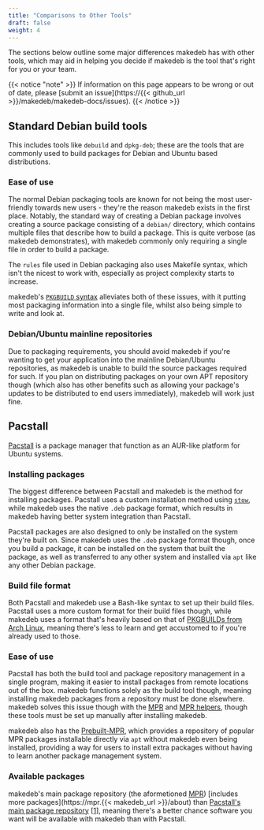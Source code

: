 ```yaml
---
title: "Comparisons to Other Tools"
draft: false
weight: 4
---
```


The sections below outline some major differences makedeb has with other tools, which may aid in helping you decide if makedeb is the tool that's right for you or your team.

{{< notice "note" >}}
If information on this page appears to be wrong or out of date, please [submit an issue](https://{{< github_url >}}/makedeb/makedeb-docs/issues).
{{< /notice >}}

## Standard Debian build tools
This includes tools like `debuild` and `dpkg-deb`; these are the tools that are commonly used to build packages for Debian and Ubuntu based distributions.

### Ease of use
The normal Debian packaging tools are known for not being the most user-friendly towards new users - they're the reason makedeb exists in the first place. Notably, the standard way of creating a Debian package involves creating a source package consisting of a `debian/` directory, which contains multiple files that describe how to build a package. This is quite verbose (as makedeb demonstrates), with makedeb commonly only requiring a single file in order to build a package.


The `rules` file used in Debian packaging also uses Makefile syntax, which isn't the nicest to work with, especially as project complexity starts to increase.

makedeb's [`PKGBUILD` syntax](/makedeb/pkgbuild-syntax) alleviates both of these issues, with it putting most packaging information into a single file, whilst also being simple to write and look at.

### Debian/Ubuntu mainline repositories
Due to packaging requirements, you should avoid makedeb if you're wanting to get your application into the mainline Debian/Ubuntu repositories, as makedeb is unable to build the source packages required for such. If you plan on distributing packages on your own APT repository though (which also has other benefits such as allowing your package's updates to be distributed to end users immediately), makedeb will work just fine.

## Pacstall
[Pacstall](https://pacstall.dev) is a package manager that function as an AUR-like platform for Ubuntu systems.

### Installing packages
The biggest difference between Pacstall and makedeb is the method for installing packages. Pacstall uses a custom installation method using [`stow`](https://www.gnu.org/software/stow/manual/stow.html), while makedeb uses the native `.deb` package format, which results in makedeb having better system integration than Pacstall.

Pacstall packages are also designed to only be installed on the system they're built on. Since makedeb uses the `.deb` package format though, once you build a package, it can be installed on the system that built the package, as well as transferred to any other system and installed via `apt` like any other Debian package.

### Build file format
Both Pacstall and makedeb use a Bash-like syntax to set up their build files. Pacstall uses a more custom format for their build files though, while makedeb uses a format that's heavily based on that of [PKGBUILDs from Arch Linux](/makedeb/pkgbuild-syntax), meaning there's less to learn and get accustomed to if you're already used to those.

### Ease of use
Pacstall has both the build tool and package repository management in a single program, making it easier to install packages from remote locations out of the box. makedeb functions solely as the build tool though, meaning installing makedeb packages from a repository must be done elsewhere. makedeb solves this issue though with the [MPR](/using-the-mpr) and [MPR helpers](/using-the-mpr/list-of-mpr-helpers), though these tools must be set up manually after installing makedeb.

makedeb also has the [Prebuilt-MPR](/prebuilt-mpr), which provides a repository of popular MPR packages installable directly via `apt` without makedeb even being installed, providing a way for users to install extra packages without having to learn another package management system.

### Available packages
makedeb's main package repository (the aformetioned [MPR](/using-the-mpr)) [includes more packages](https://mpr.{{< makedeb_url >}}/about) than [Pacstall's main package repository](https://github.com/pacstall/pacstall-programs) [[1](https://github.com/pacstall/pacstall-programs/blob/master/packagelist)], meaning there's a better chance software you want will be available with makedeb than with Pacstall.
